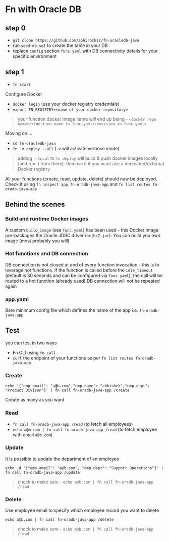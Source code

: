 # Fn with Oracle DB

## step 0

- `git clone https://github.com/abhirockzz/fn-oracledb-java`
- run `seed-db.sql` to create the table in your DB
- replace `config` section `func.yaml` with DB connectivity details for your specific environment

## step 1

- `fn start`

Configure Docker

- `docker login` (use your docker registry credentials)
- `export FN_REGISTRY=<name of your docker repository>`

> your function docker image name will end up being - `<docker repo name>/<function name in func.yaml>:<version in func.yaml>`

Moving on....

- `cd fn-oracledb-java`
- `fn -v deploy --all` (`-v` will activate verbose mode)

> adding `--local` to `fn deploy` will build & push docker images locally (and run it from there). Remove it if you want use a dedicated/external Docker registry

All your functions (create, read, update, delete) should now be deployed. Check it using `fn inspect app fn-oradb-java-app` and `fn list routes fn-oradb-java-app`

## Behind the scenes


### Build and runtime Docker images

A custom `build_image` (see `func.yaml`) has been used - this Docker image pre-packages the Oracle JDBC driver (`ocjbc7.jar`). You can build you own image (most probably you will)

### Hot functions and DB connection

DB connection is not closed at end of every function invocation - this is to leverage hot functions. If the function is called before the `idle_timeout` (default is 30 seconds and can be configured via `func.yaml`), the call will be routed to a hot function (already used) DB connection will not be repeated again 

### app.yaml

Bare minimum config file which defines the name of the app i.e. `fn-oradb-java-app`

## Test

you can test in two ways

- Fn CLI using `fn call`
- `curl` the endpoint of your functions as per `fn list routes fn-oradb-java-app`


### Create

`echo '{"emp_email": "a@b.com","emp_name": "abhishek","emp_dept": "Product Divison"}' | fn call fn-oradb-java-app /create`

Create as many as you want

### Read

- `fn call fn-oradb-java-app /read` (to fetch all employees)
- `echo a@b.com | fn call fn-oradb-java-app /read` (to fetch employee with email `a@b.com`)

### Update

It is possible to update the department of an employee

`echo -d '{"emp_email": "a@b.com", "emp_dept": "Support Operations"}' | fn call fn-oradb-java-app /update`

> check to make sure - `echo a@b.com | fn call fn-oradb-java-app /read`

### Delete

Use employee email to specify which employee record you want to delete

`echo a@b.com | fn call fn-oradb-java-app /delete`

> check to make sure - `echo a@b.com | fn call fn-oradb-java-app /read`
